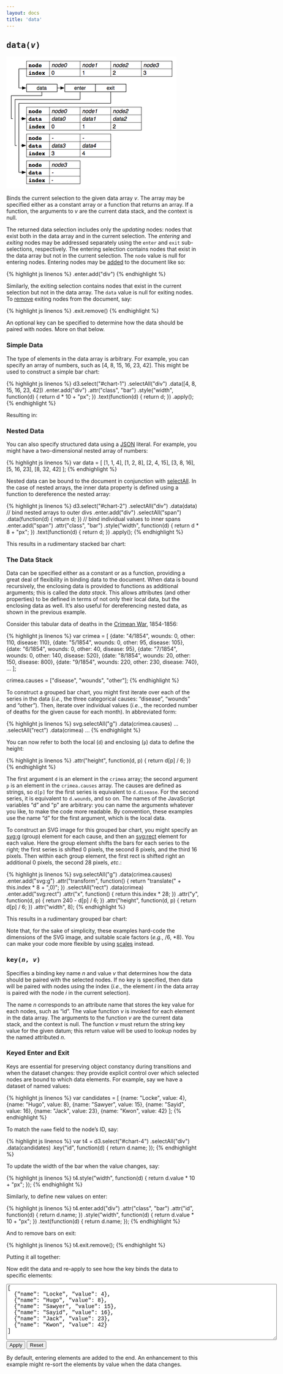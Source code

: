 ```yaml
---
layout: docs
title: 'data'
---
```


## <tt>data(<i>v</i>)</tt>

![data](data.png)

Binds the current selection to the given data array *v*. The array may be
specified either as a constant array or a function that returns an array. If a
function, the arguments to *v* are the current data stack, and the context is
null.

The returned data selection includes only the *updating* nodes: nodes that exist
both in the data array and in the current selection. The *entering* and
*exiting* nodes may be addressed separately using the `enter` and `exit`
sub-selections, respectively. The entering selection contains nodes that exist
in the data array but not in the current selection. The `node` value is null for
entering nodes. Entering nodes may be [added](add.html) to the document like so:

{% highlight js linenos %}
.enter.add("div")
{% endhighlight %}

Similarly, the exiting selection contains nodes that exist in the current
selection but not in the data array. The `data` value is null for exiting
nodes. To [remove](remove.html) exiting nodes from the document, say:

{% highlight js linenos %}
.exit.remove()
{% endhighlight %}

An optional key can be specified to determine how the data should be paired with
nodes. More on that below.

### Simple Data

The type of elements in the data array is arbitrary. For example, you can
specify an array of numbers, such as \[4, 8, 15, 16, 23, 42\]. This might be
used to construct a simple bar chart:

{% highlight js linenos %}
d3.select("#chart-1")
  .selectAll("div")
    .data([4, 8, 15, 16, 23, 42])
  .enter.add("div")
    .attr("class", "bar")
    .style("width", function(d) { return d * 10 + "px"; })
    .text(function(d) { return d; })
  .apply();
{% endhighlight %}

Resulting in:

<style type="text/css">
textarea {
  font: 14px Courier;
  width: 700px;
  height: 140px;
}
.bar {
  text-align: right;
  font: 10px sans-serif;
  padding: 4px;
  margin: 0 1px 1px 0;
  color: white;
  background-color: steelblue;
  -webkit-transition: width 500ms ease;
  -moz-transition: width 500ms ease;
}
span.bar{display:inline-block;}
line{stroke:black;}
line,rect{shape-rendering:crispEdges}
.q0{fill:#1f77b4}
.q1{fill:#ff7f0e}
.q2{fill:#2ca02c}
.q3{fill:#d62728}
.q4{fill:#9467bd}
.q5{fill:#8c564b}
.q6{fill:#e377c2}
.q7{fill:#7f7f7f}
.q8{fill:#bcbd22}
.q9{fill:#17becf}
</style>

<div id="chart-1">
</div>

<script type="text/javascript">
d3.select("#chart-1")
  .selectAll("div")
    .data([4, 8, 15, 16, 23, 42])
  .enter.add("div")
    .attr("class", "bar")
    .style("width", function(d) { return d * 10 + "px"; })
    .text(function(d) { return d; })
  .apply();
</script>

### Nested Data

You can also specify structured data using a [JSON](http://json.org/) literal.
For example, you might have a two-dimensional nested array of numbers:

{% highlight js linenos %}
var data = [
  [1, 1, 4],
  [1, 2, 8],
  [2, 4, 15],
  [3, 8, 16],
  [5, 16, 23],
  [8, 32, 42]
];
{% endhighlight %}

Nested data can be bound to the document in conjunction with
[selectAll](selectAll.html). In the case of nested arrays, the inner data
property is defined using a function to dereference the nested array:

{% highlight js linenos %}
d3.select("#chart-2")
  .selectAll("div")
    .data(data) // bind nested arrays to outer divs
  .enter.add("div")
  .selectAll("span")
    .data(function(d) { return d; }) // bind individual values to inner spans
  .enter.add("span")
    .attr("class", "bar")
    .style("width", function(d) { return d * 8 + "px"; })
    .text(function(d) { return d; })
  .apply();
{% endhighlight %}

This results in a rudimentary stacked bar chart:

<div id="chart-2">
</div>

<script type="text/javascript">
var data = [
  [1, 1, 4],
  [1, 2, 8],
  [2, 4, 15],
  [3, 8, 16],
  [5, 16, 23],
  [8, 32, 42]
];

d3.select("#chart-2")
  .selectAll("div")
    .data(data)
  .enter.add("div")
  .selectAll("span")
    .data(function(d) { return d; })
  .enter.add("span")
    .attr("class", "bar")
    .style("opacity", function() { return (3 + this.index) / 5; })
    .style("display", "inline-block")
    .style("width", function(d) { return d * 8 + "px"; })
    .text(function(d) { return d; })
  .apply();
</script>

### The Data Stack

Data can be specified either as a constant or as a function, providing a great
deal of flexibility in binding data to the document. When data is bound
recursively, the enclosing data is provided to functions as additional
arguments; this is called the *data stack*. This allows attributes (and other
properties) to be defined in terms of not only their local data, but the
enclosing data as well. It&rsquo;s also useful for dereferencing nested data, as
shown in the previous example.

Consider this tabular data of deaths in the [Crimean
War](http://en.wikipedia.org/wiki/Crimean_War), 1854-1856:

{% highlight js linenos %}
var crimea = [
  {date: "4/1854", wounds: 0, other: 110, disease: 110},
  {date: "5/1854", wounds: 0, other: 95, disease: 105},
  {date: "6/1854", wounds: 0, other: 40, disease: 95},
  {date: "7/1854", wounds: 0, other: 140, disease: 520},
  {date: "8/1854", wounds: 20, other: 150, disease: 800},
  {date: "9/1854", wounds: 220, other: 230, disease: 740},
  ...
];

crimea.causes = ["disease", "wounds", "other"];
{% endhighlight %}

To construct a grouped bar chart, you might first iterate over each of the
series in the data (*i.e.*, the three categorical causes: &ldquo;disease&rdquo;,
&ldquo;wounds&rdquo; and &ldquo;other&rdquo;). Then, iterate over individual
values (*i.e.*., the recorded number of deaths for the given cause for each
month). In abbreviated form:

{% highlight js linenos %}
svg.selectAll("g")
    .data(crimea.causes)
    ...
  .selectAll("rect")
    .data(crimea)
    ...
{% endhighlight %}

You can now refer to both the local (`d`) and enclosing (`p`) data to define
the height:

{% highlight js linenos %}
.attr("height", function(d, p) { return d[p] / 6; })
{% endhighlight %}

The first argument `d` is an element in the `crimea` array; the second argument
`p` is an element in the `crimea.causes` array. The causes are defined as
strings, so `d[p]` for the first series is equivalent to `d.disease`.  For the
second series, it is equivalent to `d.wounds`, and so on. The names of the
JavaScript variables &ldquo;d&rdquo; and &ldquo;p&rdquo; are arbitrary: you can
name the arguments whatever you like, to make the code more readable. By
convention, these examples use the name &ldquo;d&rdquo; for the first argument,
which is the local data.

To construct an SVG image for this grouped bar chart, you might specify an
[svg:g](http://www.w3.org/TR/SVG/struct.html#GElement) (group) element for each
cause, and then an [svg:rect](http://www.w3.org/TR/SVG/shapes.html#RectElement)
element for each value. Here the group element shifts the bars for each series
to the right; the first series is shifted 0 pixels, the second 8 pixels, and the
third 16 pixels. Then within each group element, the first rect is shifted right
an additional 0 pixels, the second 28 pixels, *etc.*:

{% highlight js linenos %}
svg.selectAll("g")
    .data(crimea.causes)
  .enter.add("svg:g")
    .attr("transform", function() { return "translate(" + this.index * 8 + ",0)"; })
  .selectAll("rect")
    .data(crimea)
  .enter.add("svg:rect")
    .attr("x", function() { return this.index * 28; })
    .attr("y", function(d, p) { return 240 - d[p] / 6; })
    .attr("height", function(d, p) { return d[p] / 6; })
    .attr("width", 8);
{% endhighlight %}

This results in a rudimentary grouped bar chart:

<div id="chart-3">
</div>

<script type="text/javascript" src="crimea.js"> </script>
<script type="text/javascript">
var svg = d3.select("#chart-3")
  .add("svg:svg")
    .attr("height", 240)
    .attr("width", 790);

svg.selectAll("g")
    .data(crimea.causes)
  .enter.add("svg:g")
    .attr("transform", function() { return "translate(" + this.index * 8 + ",0)"; })
    .attr("class", function() { return "q" + this.index; })
  .selectAll("rect")
    .data(crimea)
  .enter.add("svg:rect")
    .attr("x", function() { return this.index * 28; })
    .attr("y", function(d, p) { return 240 - d[p] / 6; })
    .attr("height", function(d, p) { return d[p] / 6; })
    .attr("width", 8);

svg.add("svg:line")
    .attr("x1", 0)
    .attr("y1", 240)
    .attr("x2", 790)
    .attr("y2", 240);

svg.apply();
</script>

Note that, for the sake of simplicity, these examples hard-code the dimensions
of the SVG image, and suitable scale factors (*e.g.*, /6, \*8). You can make
your code more flexible by using [scales](scale.html) instead.

### <tt>key(<i>n</i>, <i>v</i>)</tt>

Specifies a binding key name *n* and value *v* that determines how the data
should be paired with the selected nodes. If no key is specified, then data will
be paired with nodes using the index (*i.e.*, the element *i* in the data array
is paired with the node *i* in the current selection).

The name *n* corresponds to an attribute name that stores the key value for each
nodes, such as &ldquo;id&rdquo;. The value function *v* is invoked for each
element in the data array. The arguments to the function *v* are the current
data stack, and the context is null. The function *v* must return the string key
value for the given datum; this return value will be used to lookup nodes by the
named attributed *n*.

### Keyed Enter and Exit

Keys are essential for preserving object constancy during transitions and when
the dataset changes: they provide explicit control over which selected nodes are
bound to which data elements. For example, say we have a dataset of named
values:

{% highlight js linenos %}
var candidates = [
  {name: "Locke", value: 4},
  {name: "Hugo", value: 8},
  {name: "Sawyer", value: 15},
  {name: "Sayid", value: 16},
  {name: "Jack", value: 23},
  {name: "Kwon", value: 42}
];
{% endhighlight %}

To match the `name` field to the node&rsquo;s ID, say:

{% highlight js linenos %}
var t4 = d3.select("#chart-4")
  .selectAll("div")
    .data(candidates)
    .key("id", function(d) { return d.name; });
{% endhighlight %}

To update the width of the bar when the value changes, say:

{% highlight js linenos %}
t4.style("width", function(d) { return d.value * 10 + "px"; });
{% endhighlight %}

Similarly, to define new values on enter:

{% highlight js linenos %}
t4.enter.add("div")
    .attr("class", "bar")
    .attr("id", function(d) { return d.name; })
    .style("width", function(d) { return d.value * 10 + "px"; })
    .text(function(d) { return d.name; });
{% endhighlight %}

And to remove bars on exit:

{% highlight js linenos %}
t4.exit.remove();
{% endhighlight %}

Putting it all together:

<div id="chart-4">
</div>

<script type="text/javascript">
var candidates = [
  {name: "Locke", value: 4},
  {name: "Hugo", value: 8},
  {name: "Sawyer", value: 15},
  {name: "Sayid", value: 16},
  {name: "Jack", value: 23},
  {name: "Kwon", value: 42}
], _candidates = "[\n  {\"name\": \"Locke\", \"value\": 4},\n  {\"name\": \"Hugo\", \"value\": 8},\n  {\"name\": \"Sawyer\", \"value\": 15},\n  {\"name\": \"Sayid\", \"value\": 16},\n  {\"name\": \"Jack\", \"value\": 23},\n  {\"name\": \"Kwon\", \"value\": 42}\n]";

var t4 = d3.select("#chart-4")
  .selectAll("div")
    .data(function() { return candidates; })
    .key("id", function(d) { return d.name; });

t4.style("width", function(d) { return d.value * 10 + "px"; });

t4.enter.add("div")
    .attr("class", "bar")
    .attr("id", function(d) { return d.name; })
    .style("width", function(d) { return d.value * 10 + "px"; })
    .text(function(d) { return d.name; });

t4.exit.remove();

t4.apply();
</script>

Now edit the data and re-apply to see how the key binds the data to specific
elements:

<div class="highlight ex">
  <textarea id="candidates">[
  {"name": "Locke", "value": 4},
  {"name": "Hugo", "value": 8},
  {"name": "Sawyer", "value": 15},
  {"name": "Sayid", "value": 16},
  {"name": "Jack", "value": 23},
  {"name": "Kwon", "value": 42}
]</textarea><br>
  <button onclick="candidates=JSON.parse(document.getElementById('candidates').value);t4.apply()">
    Apply
  </button>
  <button onclick="candidates=JSON.parse(document.getElementById('candidates').value=_candidates);t4.apply()">
    Reset
  </button>
</div>

By default, entering elements are added to the end. An enhancement to this
example might re-sort the elements by value when the data changes.
